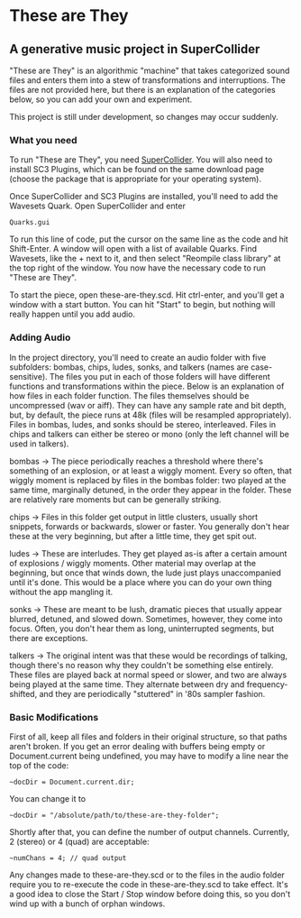 # These are They
## A generative music project in SuperCollider

"These are They" is an algorithmic "machine" that takes categorized sound files and enters them into a stew of transformations and interruptions. The files are not provided here, but there is an explanation of the categories below, so you can add your own and experiment.

This project is still under development, so changes may occur suddenly.

### What you need
To run "These are They", you need [SuperCollider](http://supercollider.github.io/download.html). You will also need to install SC3 Plugins, which can be found on the same download page (choose the package that is appropriate for your operating system). 

Once SuperCollider and SC3 Plugins are installed, you'll need to add the Wavesets Quark. Open SuperCollider and enter

```
Quarks.gui
```

To run this line of code, put the cursor on the same line as the code and hit Shift-Enter. A window will open with a list of available Quarks. Find Wavesets, like the + next to it, and then select "Reompile class library" at the top right of the window. You now have the necessary code to run "These are They".

To start the piece, open these-are-they.scd. Hit ctrl-enter, and you'll get a window with a start button. You can hit "Start" to begin, but nothing will really happen until you add audio.

### Adding Audio
In the project directory, you'll need to create an audio folder with five subfolders: bombas, chips, ludes, sonks, and talkers (names are case-sensitive). The files you put in each of those folders will have different functions and transformations within the piece. Below is an explanation of how files in each folder function. The files themselves should be uncompressed (wav or aiff). They can have any sample rate and bit depth, but, by default, the piece runs at 48k (files will be resampled appropriately). Files in bombas, ludes, and sonks should be stereo, interleaved. Files in chips and talkers can either be stereo or mono (only the left channel will be used in talkers).

bombas -> The piece periodically reaches a threshold where there's something of an explosion, or at least a wiggly moment. Every so often, that wiggly moment is replaced by files in the bombas folder: two played at the same time, marginally detuned, in the order they appear in the folder. These are relatively rare moments but can be generally striking.

chips -> Files in this folder get output in little clusters, usually short snippets, forwards or backwards, slower or faster. You generally don't hear these at the very beginning, but after a little time, they get spit out.

ludes -> These are interludes. They get played as-is after a certain amount of explosions / wiggly moments. Other material may overlap at the beginning, but once that winds down, the lude just plays unaccompanied until it's done. This would be a place where you can do your own thing without the app mangling it.

sonks -> These are meant to be lush, dramatic pieces that usually appear blurred, detuned, and slowed down. Sometimes, however, they come into focus. Often, you don't hear them as long, uninterrupted segments, but there are exceptions. 

talkers -> The original intent was that these would be recordings of talking, though there's no reason why they couldn't be something else entirely. These files are played back at normal speed or slower, and two are always being played at the same time. They alternate between dry and frequency-shifted, and they are periodically "stuttered" in '80s sampler fashion.

### Basic Modifications
First of all, keep all files and folders in their original structure, so that paths aren't broken. If you get an error dealing with buffers being empty or Document.current being undefined, you may have to modify a line near the top of the code:

```
~docDir = Document.current.dir;
````

You can change it to

```
~docDir = "/absolute/path/to/these-are-they-folder";
```

Shortly after that, you can define the number of output channels. Currently, 2 (stereo) or 4 (quad) are acceptable:

```
~numChans = 4; // quad output
```

Any changes made to these-are-they.scd or to the files in the audio folder require you to re-execute the code in these-are-they.scd to take effect. It's a good idea to close the Start / Stop window before doing this, so you don't wind up with a bunch of orphan windows.
